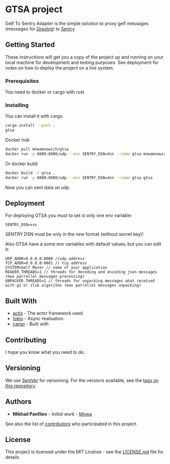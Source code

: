 # GTSA project

Gelf To Sentry Adapter is the simple solution to proxy gelf messages (messages for [Graylog](https://www.graylog.org/)) to [Sentry](https://sentry.io/)

## Getting Started

These instructions will get you a copy of the project up and running on your local machine for development and testing purposes. See deployment for notes on how to deploy the project on a live system.

### Prerequisites

You need to docker or cargo with rust

### Installing

You can install it with cargo 

```bash
cargo install --path .
gtsa
```

Docker hub
```bash
docker pull mnwamnowich/gtsa
docker run -p 8080:8080/udp --env SENTRY_DSN=dsn --name gtsa mnwamnowich/gtsa
```

Or docker build

```bash
docker build -t gtsa .
docker run -p 8080:8080/udp --env SENTRY_DSN=dsn --name gtsa gtsa 
```

Now you can sent data on udp 

## Deployment

For deploying GTSA you must to set is only one env variable:
```env
SENTRY_DSN=xxx
```

SENTRY DSN must be only in the new format (without secret key)!

Also GTSA have a some env variables with default values, but you can edit it:
```env
UDP_ADDR=0.0.0.0:8080 //udp address
TCP_ADDR=0.0.0.0:8081 // tcp address
SYSTEM=Gelf Mover // name of your application
READER_THREADS=1 // threads for decoding and encoding json messages (max parrallel messages processing)
UNPACKER_THREADS=1 // threads for unpacking messages what received with gz or zlib algoritms (max parrallel messages unpacking)
```

## Built With

* [actix](https://github.com/actix/actix) - The actor framework used
* [tokio](https://github.com/tokio-rs/tokio) - Async realisation
* [cargo](https://github.com/rust-lang/cargo) - Built with

## Contributing

I hope you know what you need to do.

## Versioning

We use [SemVer](http://semver.org/) for versioning. For the versions available, see the [tags on this repository](https://github.com/Mnwa/gtsa/tags). 

## Authors

* **Mikhail Panfilov** - *Initial work* - [Mnwa](https://github.com/Mnwa)

See also the list of [contributors](https://github.com/Mnwa/gtsa/contributors) who participated in this project.

## License

This project is licensed under the MIT License - see the [LICENSE.md](LICENSE.md) file for details
